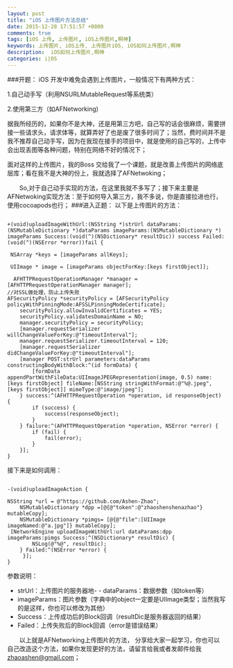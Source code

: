 ```yaml
---
layout: post
title: "iOS 上传图片方法总结"
date: 2015-12-28 17:51:57 +0800
comments: true
tags: [iOS 上传, 上传图片, iOS上传图片,啊神]
keywords: 上传图片, iOS上传, 上传图片iOS, iOS如何上传图片,啊神
description:  iOS如何上传图片,啊神
categories: i|OS
---
```

###开题：
iOS 开发中难免会遇到上传图片，一般情况下有两种方式：

1.自己动手写（利用NSURLMutableRequest等系统类）

2.使用第三方（如AFNetworking)

据我所经历的，如果你不是大神，还是用第三方吧，自己写的话会很麻烦，需要拼接一些请求头，请求体等，就算弄好了也是废了很多时间了；当然，费时间并不是我不推荐自己动手写，因为在我现在接手的项目中，就是使用的自己写的，上传中会出现丢图等各种问题，特别在网络不好的情况下；

面对这样的上传图片，我的Boss 交给我了一个课题，就是改善上传图片的网络底层库；看在我不是大神的份上，我就选择了AFNetwoking；
<!--more-->
  So,对于自己动手实现的方法，在这里我就不多写了；接下来主要是AFNetwoking实现方法：至于如何导入第三方，我不多说，你是直接拉进也行，使用cocoapods也行；
###进入正题：
以下是上传图片的方法：
<pre>
<code>
+(void)uploadImageWithUrl:(NSString *)strUrl dataParams:(NSMutableDictionary *)dataParams imageParams:(NSMutableDictionary *) imageParams Success:(void(^)(NSDictionary* resultDic)) success Failed:(void(^)(NSError *error))fail {

 NSArray *keys = [imageParams allKeys];

 UIImage * image = [imageParams objectForKey:[keys firstObject]];

  AFHTTPRequestOperationManager *manager = [AFHTTPRequestOperationManager manager];
//对SSL做处理，防止上传失败
AFSecurityPolicy *securityPolicy = [AFSecurityPolicy policyWithPinningMode:AFSSLPinningModeCertificate];
    securityPolicy.allowInvalidCertificates = YES;
    securityPolicy.validatesDomainName = NO;
    manager.securityPolicy = securityPolicy;
    [manager.requestSerializer willChangeValueForKey:@"timeoutInterval"];
    manager.requestSerializer.timeoutInterval = 120;
    [manager.requestSerializer didChangeValueForKey:@"timeoutInterval"];
    [manager POST:strUrl parameters:dataParams constructingBodyWithBlock:^(id<AFMultipartFormData> formData) {
        [formData appendPartWithFileData:UIImageJPEGRepresentation(image, 0.5) name:[keys firstObject] fileName:[NSString stringWithFormat:@"%@.jpeg",[keys firstObject]] mimeType:@"image/jpeg"];
    } success:^(AFHTTPRequestOperation *operation, id responseObject) {
        if (success) {
            success(responseObject);
        }
    } failure:^(AFHTTPRequestOperation *operation, NSError *error) {
        if (fail) {
            fail(error);
        }
    }];
}
</code></pre> 
接下来是如何调用：
<pre><code>
-(void)uploadImageAction {

NSString *url = @"https://github.com/Ashen-Zhao";
    NSMutableDictionary *dpp =[@{@"token":@"zhaoshenshenazhao"} mutableCopy];
    NSMutableDictionary *pimgs= [@{@"file":[UIImage imageNamed:@"a.jpg"]} mutableCopy];
 [NetworkEngine uploadImageWithUrl:url dataParams:dpp imageParams:pimgs Success:^(NSDictionary* resultDic) {
        NSLog(@"%@", resultDic);
    } Failed:^(NSError *error) {
     }];
}
</code></pre>
参数说明：

- strUrl：上传图片的服务器地- - dataParams：数据参数（如token等）
- imageParams：图片参数（字典中的object一定要是UIImage类型；当然我写的是这样，你也可以修改为其他）
- Success：上传成功后的Block回调（resultDic是服务器返回的结果）
- Failed：上传失败后的Block回调（error是错误结果）

  以上就是AFNetworking上传图片的方法， 分享给大家一起学习，你也可以自己改造这个方法，如果你发现更好的方法，请留言给我或者发邮件给我<zhaoashen@gmail.com>；